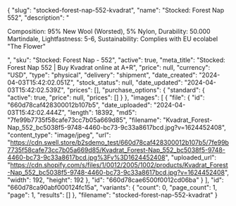 {
  "slug": "stocked-forest-nap-552-kvadrat",
  "name": "Stocked: Forest Nap 552",
  "description": "<p>Composition: 95% New Wool (Worsted), 5% Nylon, Durability: 50.000 Martindale, Lightfastness: 5-6, Sustainability: Complies with EU ecolabel \"The Flower\"</p>",
  "sku": "Stocked: Forest Nap - 552",
  "active": true,
  "meta_title": "Stocked: Forest Nap 552 | Buy Kvadrat online at A+R",
  "price": null,
  "currency": "USD",
  "type": "physical",
  "delivery": "shipment",
  "date_created": "2024-04-03T15:42:02.051Z",
  "stock_status": null,
  "date_updated": "2024-04-03T15:42:02.539Z",
  "prices": [],
  "purchase_options": {
    "standard": {
      "active": true,
      "price": null,
      "prices": []
    }
  },
  "images": [
    {
      "file": {
        "id": "660d78caf428300012b107b5",
        "date_uploaded": "2024-04-03T15:42:02.444Z",
        "length": 18392,
        "md5": "7fe99b7735f58cafe73cc7b05a669d85",
        "filename": "Kvadrat_Forest-Nap_552_bc5038f5-9748-4460-bc73-9c33a8617bcd.jpg?v=1624452408",
        "content_type": "image/jpeg",
        "url": "https://cdn.swell.store/b2sdemo_test/660d78caf428300012b107b5/7fe99b7735f58cafe73cc7b05a669d85/Kvadrat_Forest-Nap_552_bc5038f5-9748-4460-bc73-9c33a8617bcd.jpg%3Fv%3D1624452408",
        "uploaded_url": "https://cdn.shopify.com/s/files/1/0012/2005/1002/products/Kvadrat_Forest-Nap_552_bc5038f5-9748-4460-bc73-9c33a8617bcd.jpg?v=1624452408",
        "width": 192,
        "height": 192
      },
      "id": "660d78cae6500f0012cd06ba"
    }
  ],
  "id": "660d78ca90abf000124fc15a",
  "variants": {
    "count": 0,
    "page_count": 1,
    "page": 1,
    "results": []
  },
  "filename": "stocked-forest-nap-552-kvadrat"
}